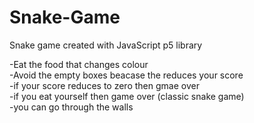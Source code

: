 # Snake-Game
Snake game created with JavaScript p5 library 

-Eat the food that changes colour  
-Avoid the empty boxes beacase the reduces your score  
-if your score reduces to zero then gmae over  
-if you eat yourself then game over (classic snake game)  
-you can go through the walls
